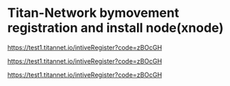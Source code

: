 # Titan-Network bymovement registration and install node(xnode)
https://test1.titannet.io/intiveRegister?code=zBOcGH


https://test1.titannet.io/intiveRegister?code=zBOcGH


https://test1.titannet.io/intiveRegister?code=zBOcGH

